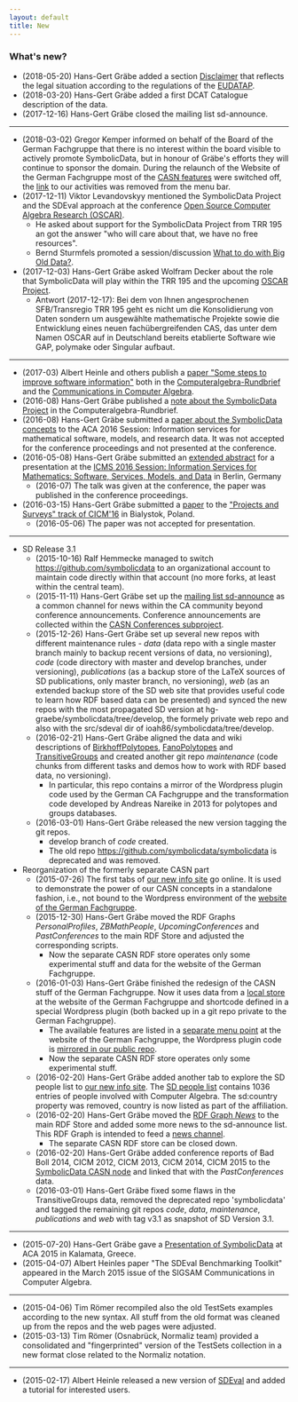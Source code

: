 ```yaml
---
layout: default
title: New
---
```


### What's new?

-   (2018-05-20) Hans-Gert Gräbe added a section [Disclaimer](Disclaimer "wikilink") that reflects the legal situation according to the regulations of the [EUDATAP](https://www.iitr.us/eudatap).
-   (2018-03-20) Hans-Gert Gräbe added a first DCAT Catalogue description of the data. 
-   (2017-12-16) Hans-Gert Gräbe closed the mailing list sd-announce.

* * * * *

-   (2018-03-02) Gregor Kemper informed on behalf of the Board of the German Fachgruppe that there is no interest within the board visible to actively promote SymbolicData, but in honour of Gräbe's efforts they will continue to sponsor the domain.  During the relaunch of the Website of the German Fachgruppe most of the [CASN features](CASN "wikilink") were switched off, the [link](http://www.fachgruppe-computeralgebra.de/symbolicdata/) to our activities was removed from the menu bar.
-   (2017-12-11) Viktor Levandovskyy mentioned the SymbolicData Project and the SDEval approach at the conference [Open Source Computer Algebra Research (OSCAR)](https://www.mis.mpg.de/calendar/conferences/2017/oscar2017.html).
    - He asked about support for the SymbolicData Project from TRR 195 an got the answer "who will care about that, we have no free resources".
    - Bernd Sturmfels promoted a session/discussion [What to do with Big Old Data?](https://www.mis.mpg.de/fileadmin/pdf/slides_oscar2017_3198.pdf).
-   (2017-12-03) Hans-Gert Gräbe asked Wolfram Decker about the role that SymbolicData will play within the TRR 195 and the upcoming [OSCAR Project](https://www.computeralgebra.de/sfb/).
    - Antwort (2017-12-17): Bei dem von Ihnen angesprochenen SFB/Transregio TRR 195 geht es nicht um die Konsolidierung von Daten sondern um ausgewählte mathematische Projekte sowie die Entwicklung eines neuen fachübergreifenden CAS, das unter dem Namen OSCAR auf in Deutschland bereits etablierte Software wie GAP, polymake oder Singular aufbaut.

* * * * *

-   (2017-03) Albert Heinle and others publish a [paper "Some steps to improve software information"](Publications "wikilink") both in the [Computeralgebra-Rundbrief](http://www.fachgruppe-computeralgebra.de/rundbrief/) and the [Communications in Computer Algebra](https://www.sigsam.org/cca/).
-   (2016-08) Hans-Gert Gräbe published a [note about the SymbolicData Project](Publications "wikilink") in the Computeralgebra-Rundbrief. 
-   (2016-08) Hans-Gert Gräbe submitted a [paper about the SymbolicData concepts](Publications "wikilink") to the ACA 2016 Session: Information services for mathematical software, models, and research data. It was not accepted for the conference proceedings and not presented at the conference.  
-   (2016-05-08) Hans-Gert Gräbe submitted an [extended abstract](Publications "wikilink") for a presentation at the [ICMS 2016 Session: Information Services for Mathematics: Software, Services, Models, and Data](http://www.emis.de/data/community/icms_s14.html) in Berlin, Germany
    - (2016-07) The talk was given at the conference, the paper was published in the conference proceedings.  
-   (2016-03-15) Hans-Gert Gräbe submitted a [paper](Publications "wikilink") to the ["Projects and Surveys" track of CICM'16](http://cicm-conference.org/2016/cicm.php?event=surveys) in Bialystok, Poland.
    -   (2016-05-06) The paper was not accepted for presentation.

* * * * *

-   SD Release 3.1
    -   (2015-10-16) Ralf Hemmecke managed to switch <https://github.com/symbolicdata> to an organizational account to maintain code directly within that account (no more forks, at least within the central team).
    -   (2015-11-11) Hans-Gert Gräbe set up the [mailing list sd-announce](http://lists.informatik.uni-leipzig.de/mailman/listinfo/sd-announce) as a common channel for news within the CA community beyond conference announcements. Conference announcements are collected within the [CASN Conferences subproject](Conferences "wikilink").
    -   (2015-12-26) Hans-Gert Gräbe set up several new repos with different maintenance rules - *data* (data repo with a single master branch mainly to backup recent versions of data, no versioning), *code* (code directory with master and develop branches, under versioning), *publications* (as a backup store of the LaTeX sources of SD publications, only master branch, no versioning), *web* (as an extended backup store of the SD web site that provides useful code to learn how RDF based data can be presented) and synced the new repos with the most propagated SD version at hg-graebe/symbolicdata/tree/develop, the formely private web repo and also with the src/sdeval dir of ioah86/symbolicdata/tree/develop.
    -   (2016-02-21) Hans-Gert Gräbe aligned the data and wiki descriptions of [BirkhoffPolytopes](BirkhoffPolytopes "wikilink"), [FanoPolytopes](FanoPolytopes "wikilink") and [TransitiveGroups](TransitiveGroups "wikilink") and created another git repo *maintenance* (code chunks from different tasks and demos how to work with RDF based data, no versioning).
        -   In particular, this repo contains a mirror of the Wordpress plugin code used by the German CA Fachgruppe and the transformation code developed by Andreas Nareike in 2013 for polytopes and groups databases.
    -   (2016-03-01) Hans-Gert Gräbe released the new version tagging the git repos.
        -   develop branch of *code* created.
        -   The old repo <https://github.com/symbolicdata/symbolicdata> is deprecated and was removed.
-   Reorganization of the formerly separate CASN part
    -   (2015-07-26) The first tabs of [our new info site](http://symbolicdata.org/info) go online. It is used to demonstrate the power of our CASN concepts in a standalone fashion, i.e., not bound to the Wordpress environment of the [website of the German Fachgruppe](http://www.fachgruppe-computeralgebra.de/symbolicdata/).
    -   (2015-12-30) Hans-Gert Gräbe moved the RDF Graphs *PersonalProfiles*, *ZBMathPeople*, *UpcomingConferences* and *PastConferences* to the main RDF Store and adjusted the corresponding scripts.
        -   Now the separate CASN RDF store operates only some experimental stuff and data for the website of the German Fachgruppe.
    -   (2016-01-03) Hans-Gert Gräbe finished the redesign of the CASN stuff of the German Fachgruppe. Now it uses data from a [local store](http://www.fachgruppe-computeralgebra.de/rdf/) at the website of the German Fachgruppe and shortcode defined in a special Wordpress plugin (both backed up in a git repo private to the German Fachgruppe).
        -   The available features are listed in a [separate menu point](http://www.fachgruppe-computeralgebra.de/symbolicdata/) at the website of the German Fachgruppe, the Wordpress plugin code is [mirrored in our public repo](https://github.com/symbolicdata/web/tree/master/casn-plugin).
        -   Now the separate CASN RDF store operates only some experimental stuff.
    -   (2016-02-20) Hans-Gert Gräbe added another tab to explore the SD people list to [our new info site](http://symbolicdata.org/info). The [SD people list](http://symbolicdata.org/Data/People/) contains 1036 entries of people involved with Computer Algebra. The sd:country property was removed, country is now listed as part of the affiliation.
    -   (2016-02-20) Hans-Gert Gräbe moved the [RDF Graph *News*](http://symbolicdata.org/Data/News/) to the main RDF Store and added some more news to the sd-announce list. This RDF Graph is intended to feed a [news channel](News "wikilink").
        -   The separate CASN RDF store can be closed down.
    -   (2016-02-20) Hans-Gert Gräbe added conference reports of Bad Boll 2014, CICM 2012, CICM 2013, CICM 2014, CICM 2015 to the [SymbolicData CASN node](http://symbolicdata.org/rdf) and linked that with the *PastConferences* data.
    -   (2016-03-01) Hans-Gert Gräbe fixed some flaws in the TransitiveGroups data, removed the deprecated repo 'symbolicdata' and tagged the remaining git repos *code*, *data*, *maintenance*, *publications* and *web* with tag v3.1 as snapshot of SD Version 3.1.

* * * * *

-   (2015-07-20) Hans-Gert Gräbe gave a [Presentation of SymbolicData](Publications "wikilink") at ACA 2015 in Kalamata, Greece.
-   (2015-04-07) Albert Heinles paper "The SDEval Benchmarking Toolkit" appeared in the March 2015 issue of the SIGSAM Communications in Computer Algebra.

* * * * *

-   (2015-04-06) Tim Römer recompiled also the old TestSets examples according to the new syntax. All stuff from the old format was cleaned up from the repos and the web pages were adjusted.
-   (2015-03-13) Tim Römer (Osnabrück, Normaliz team) provided a consolidated and "fingerprinted" version of the TestSets collection in a new format close related to the Normaliz notation.

* * * * *

-   (2015-02-17) Albert Heinle released a new version of [SDEval](SDEval "wikilink") and added a tutorial for interested users.

